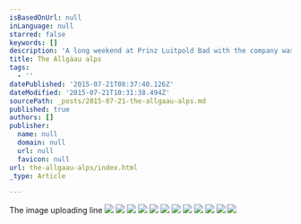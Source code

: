 ```yaml
---
isBasedOnUrl: null
inLanguage: null
starred: false
keywords: []
description: 'A long weekend at Prinz Luitpold Bad with the company was awesome. The excellent views and lovely (but hard) hiking trips that Armin took us were amazing. '
title: The Allgäau alps
tags:
  - ''
datePublished: '2015-07-21T08:37:40.126Z'
dateModified: '2015-07-21T10:31:38.494Z'
sourcePath: _posts/2015-07-21-the-allgaau-alps.md
published: true
authors: []
publisher:
  name: null
  domain: null
  url: null
  favicon: null
url: the-allgaau-alps/index.html
_type: Article

---
```

The image uploading line
![](https://the-grid-user-content.s3-us-west-2.amazonaws.com/40b1f3e4-c550-45e6-95d4-0c4dd7ea670b.jpg)
![](https://the-grid-user-content.s3-us-west-2.amazonaws.com/fb76c1dd-840c-42fa-b26a-526e15e25f61.jpg)
![](https://the-grid-user-content.s3-us-west-2.amazonaws.com/0fa1224d-64d5-4f45-858f-0e97a8c28cb4.gif)
![](https://the-grid-user-content.s3-us-west-2.amazonaws.com/af546b74-fd19-4f22-9396-3ca407b162de.jpg)
![](https://the-grid-user-content.s3-us-west-2.amazonaws.com/90e7c23a-2e96-4289-b665-e28369f5d56f.jpg)
![](https://the-grid-user-content.s3-us-west-2.amazonaws.com/c68f8fde-90d2-44cd-824c-e758cab41acc.jpg)
![](https://the-grid-user-content.s3-us-west-2.amazonaws.com/98c78210-fac8-4f54-a1db-fff8a58a7cd6.jpg)
![](https://the-grid-user-content.s3-us-west-2.amazonaws.com/3af675f1-ae5e-4104-8acc-9388dda55295.jpg)
![](https://the-grid-user-content.s3-us-west-2.amazonaws.com/bacb4f38-f53e-4056-9ef0-5a42f1b8da31.jpg)
![](https://the-grid-user-content.s3-us-west-2.amazonaws.com/bc316a99-9a08-4ca7-b1c2-60184c41db60.jpg)
![](https://the-grid-user-content.s3-us-west-2.amazonaws.com/1f93c53f-1112-4acb-a013-51e0f9e0866d.jpg)
![](https://the-grid-user-content.s3-us-west-2.amazonaws.com/37e46214-e316-4fa9-b421-355dbdb94ad9.jpg)